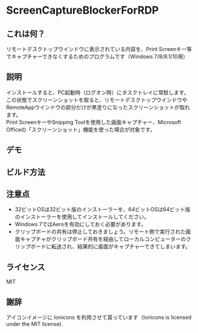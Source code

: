 # ScreenCaptureBlockerForRDP

## これは何？
リモートデスクトップウインドウに表示されている内容を、Print Screenキー等でキャプチャーできなくするためのプログラムです（Windows 7/8/8.1/10用）

## 説明
インストールすると、PC起動時（ログオン時）にタスクトレイに常駐します。  
この状態でスクリーンショットを取ると、リモートデスクトップウインドウやRemoteAppウインドウの部分だけが黒塗りになったスクリーンショットが取れます。  
Print ScreenキーやSnipping Toolを使用した画面キャプチャー、Microsoft Officeの「スクリーンショット」機能を使った場合が対象です。  

## デモ

## ビルド方法

## 注意点
* 32ビットOSは32ビット版のインストーラーを、64ビットOSは64ビット版のインストーラーを使用してインストールしてください。
* Windows 7ではAeroを有効にしておく必要があります。
* クリップボードの共有は停止しておきましょう。リモート側で実行された画面キャプチャがクリップボード共有を経由してローカルコンピューターのクリップボードに転送され、結果的に画面がキャプチャーできてしまいます。

## ライセンス
MIT

## 謝辞
アイコンイメージに Ionicons を利用させて貰っています（Ionicons is licensed under the MIT license).
